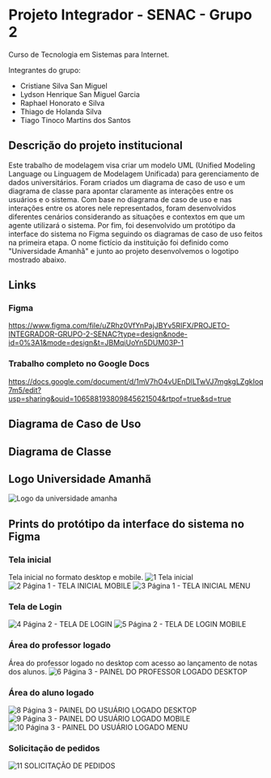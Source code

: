 # Projeto Integrador - SENAC - Grupo 2
Curso de Tecnologia em Sistemas para Internet.

Integrantes do grupo: 
- Cristiane Silva San Miguel
- Lydson Henrique San Miguel Garcia
- Raphael Honorato e Silva
- Thiago de Holanda Silva
- Tiago Tinoco Martins dos Santos

## Descrição do projeto institucional
Este trabalho de modelagem visa criar um modelo UML (Unified Modeling Language ou Linguagem de Modelagem Unificada) para gerenciamento de dados universitários. Foram criados um diagrama de caso de uso e um diagrama de classe para apontar claramente as interações entre os usuários e o sistema.
Com base no diagrama de caso de uso e nas interações entre os atores nele representados, foram desenvolvidos diferentes cenários considerando as situações e contextos em que um agente utilizará o sistema.
Por fim, foi desenvolvido um protótipo da interface do sistema no Figma seguindo os diagramas de caso de uso feitos na primeira etapa. O nome fictício da instituição foi definido como "Universidade Amanhã" e junto ao projeto desenvolvemos o logotipo mostrado abaixo.
## Links
### Figma
https://www.figma.com/file/uZRhz0VfYnPajJBYv5RIFX/PROJETO-INTEGRADOR-GRUPO-2-SENAC?type=design&node-id=0%3A1&mode=design&t=JBMqiUoYn5DUM03P-1
### Trabalho completo no Google Docs
https://docs.google.com/document/d/1mV7hO4vUEnDlLTwVJ7mgkgLZgkIoq7m5/edit?usp=sharing&ouid=106588193809845621504&rtpof=true&sd=true
## Diagrama de Caso de Uso

## Diagrama de Classe 


## Logo Universidade Amanhã
![Logo da universidade amanha](https://github.com/Lydson/piGrupo2/assets/104333431/5f69e8e7-b15c-44ba-a152-7f58383c983f)
## Prints do protótipo da interface do sistema no Figma
### Tela inicial
Tela inicial no formato desktop e mobile.
![1 Tela inicial](https://github.com/Lydson/piGrupo2/assets/104333431/5c77e652-413e-4cbe-98f4-cf665abeae8c)
![2 Página 1 - TELA INICIAL MOBILE](https://github.com/Lydson/piGrupo2/assets/104333431/a5b67606-f472-4cf9-9931-f20ba29b4852)
![3 Página 1 - TELA INICIAL MENU](https://github.com/Lydson/piGrupo2/assets/104333431/6b7ace6b-1bb6-43d0-a48d-6f89f3ac20ab)
### Tela de Login
![4 Página 2 - TELA DE LOGIN](https://github.com/Lydson/piGrupo2/assets/104333431/f171a556-9d14-473f-b9fa-5f455ae8b2eb)
![5 Página 2 - TELA DE LOGIN MOBILE](https://github.com/Lydson/piGrupo2/assets/104333431/edd5228c-b50f-4fd6-8652-a94120686069)
### Área do professor logado
Área do professor logado no desktop com acesso ao lançamento de notas dos alunos.
![6 Página 3 - PAINEL DO PROFESSOR LOGADO DESKTOP](https://github.com/Lydson/piGrupo2/assets/104333431/805de6d2-6450-4500-8448-92ea415b949a)
### Área do aluno logado
![8 Página 3 - PAINEL DO USUÁRIO LOGADO DESKTOP](https://github.com/Lydson/piGrupo2/assets/104333431/e561aee9-8f30-465a-946c-244fc29e51a6)
![9 Página 3 - PAINEL DO USUÁRIO LOGADO MOBILE](https://github.com/Lydson/piGrupo2/assets/104333431/b2e3173f-7179-4dda-8177-0b6def48af32)
![10 Página 3 - PAINEL DO USUÁRIO LOGADO MENU](https://github.com/Lydson/piGrupo2/assets/104333431/cdac8ab9-85c3-4f1d-8fa1-17fe5e286f41)
### Solicitação de pedidos
![11 SOLICITAÇÃO DE PEDIDOS](https://github.com/Lydson/piGrupo2/assets/104333431/6eff02a6-6689-45bd-bd95-8ae31b592f1b)
